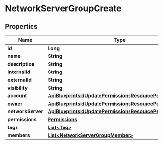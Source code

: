 

# NetworkServerGroupCreate

## Properties

Name | Type | Description | Notes
------------ | ------------- | ------------- | -------------
**id** | **Long** |  |  [optional]
**name** | **String** |  | 
**description** | **String** |  |  [optional]
**internalId** | **String** |  |  [optional]
**externalId** | **String** |  |  [optional]
**visibility** | **String** |  |  [optional]
**account** | [**ApiBlueprintsIdUpdatePermissionsResourcePermissionSites**](ApiBlueprintsIdUpdatePermissionsResourcePermissionSites.md) |  |  [optional]
**owner** | [**ApiBlueprintsIdUpdatePermissionsResourcePermissionSites**](ApiBlueprintsIdUpdatePermissionsResourcePermissionSites.md) |  |  [optional]
**networkServer** | [**ApiBlueprintsIdUpdatePermissionsResourcePermissionSites**](ApiBlueprintsIdUpdatePermissionsResourcePermissionSites.md) |  |  [optional]
**permissions** | [**Permissions**](Permissions.md) |  |  [optional]
**tags** | [**List&lt;Tag&gt;**](Tag.md) |  |  [optional]
**members** | [**List&lt;NetworkServerGroupMember&gt;**](NetworkServerGroupMember.md) |  |  [optional]



